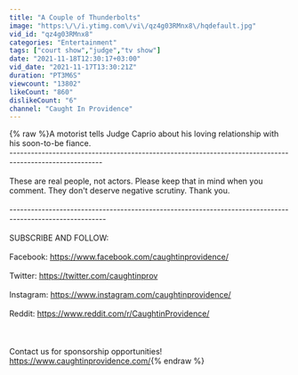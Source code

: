 ```yaml
---
title: "A Couple of Thunderbolts"
image: "https:\/\/i.ytimg.com\/vi\/qz4g03RMnx8\/hqdefault.jpg"
vid_id: "qz4g03RMnx8"
categories: "Entertainment"
tags: ["court show","judge","tv show"]
date: "2021-11-18T12:30:17+03:00"
vid_date: "2021-11-17T13:30:21Z"
duration: "PT3M6S"
viewcount: "13802"
likeCount: "860"
dislikeCount: "6"
channel: "Caught In Providence"
---
```

{% raw %}A motorist tells Judge Caprio about his loving relationship with his soon-to-be fiance. <br />--------------------------------------------------------------------------------------------------------<br /><br />These are real people, not actors. Please keep that in mind when you comment. They don't deserve negative scrutiny. Thank you.<br /><br />---------------------------------------------------------------------------------------------------------<br /><br />SUBSCRIBE AND FOLLOW:<br /><br />Facebook: <a rel="nofollow" target="blank" href="https://www.facebook.com/caughtinprovidence/">https://www.facebook.com/caughtinprovidence/</a><br /><br />Twitter: <a rel="nofollow" target="blank" href="https://twitter.com/caughtinprov">https://twitter.com/caughtinprov</a><br /><br />Instagram: <a rel="nofollow" target="blank" href="https://www.instagram.com/caughtinprovidence/">https://www.instagram.com/caughtinprovidence/</a><br /><br />Reddit: <a rel="nofollow" target="blank" href="https://www.reddit.com/r/CaughtinProvidence/">https://www.reddit.com/r/CaughtinProvidence/</a><br /><br /><br /><br />Contact us for sponsorship opportunities! <a rel="nofollow" target="blank" href="https://www.caughtinprovidence.com/">https://www.caughtinprovidence.com/</a>{% endraw %}
